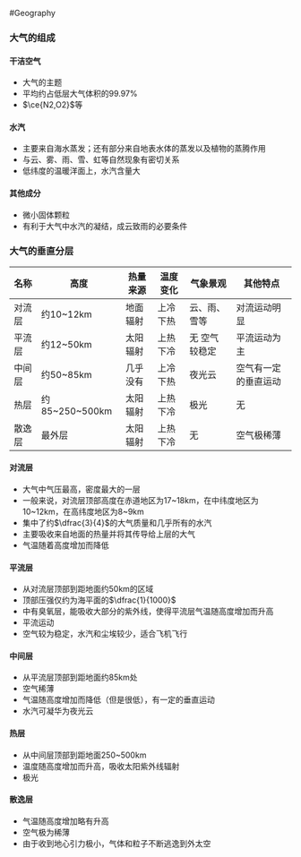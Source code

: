 #Geography 
### 大气的组成
#### 干洁空气
- 大气的主题
- 平均约占低层大气体积的99.97%
- $\ce{N2,O2}$等
#### 水汽
- 主要来自海水蒸发；还有部分来自地表水体的蒸发以及植物的蒸腾作用
- 与云、雾、雨、雪、虹等自然现象有密切关系
- 低纬度的温暖洋面上，水汽含量大
#### 其他成分
- 微小固体颗粒
- 有利于大气中水汽的凝结，成云致雨的必要条件
### 大气的垂直分层
| 名称   | 高度           | 热量来源 | 温度变化 | 气象景观      | 其他特点             |
| ------ | -------------- | -------- | -------- | ------------- | -------------------- |
| 对流层 | 约10~12km      | 地面辐射 | 上冷下热 | 云、雨、雪等  | 对流运动明显         |
| 平流层 | 约12~50km      | 太阳辐射 | 上热下冷 | 无 空气较稳定 | 平流运动为主         |
| 中间层 | 约50~85km      | 几乎没有 | 上冷下热 | 夜光云        | 空气有一定的垂直运动 |
| 热层   | 约85~250~500km | 太阳辐射 | 上热下冷 | 极光          | 无                   |
| 散逸层       | 最外层               | 太阳辐射         | 上热下冷         | 无              | 空气极稀薄                     |
#### 对流层
- 大气中气压最高，密度最大的一层
- 一般来说，对流层顶部高度在赤道地区为17~18km，在中纬度地区为10~12km，在高纬度地区为8~9km
- 集中了约$\dfrac{3}{4}$的大气质量和几乎所有的水汽
- 主要吸收来自地面的热量并将其传导给上层的大气
- 气温随着高度增加而降低
#### 平流层
- 从对流层顶部到距地面约50km的区域
- 顶部压强仅约为海平面的$\dfrac{1}{1000}$
- 中有臭氧层，能吸收大部分的紫外线，使得平流层气温随高度增加而升高
- 平流运动
- 空气较为稳定，水汽和尘埃较少，适合飞机飞行
#### 中间层
- 从平流层顶部到距地面约85km处
- 空气稀薄
- 气温随高度增加而降低（但是很低），有一定的垂直运动
- 水汽可凝华为夜光云
#### 热层
- 从中间层顶部到距地面250~500km
- 温度随高度增加而升高，吸收太阳紫外线辐射
- 极光
#### 散逸层
- 气温随高度增加略有升高
- 空气极为稀薄
- 由于收到地心引力极小，气体和粒子不断逃逸到外太空